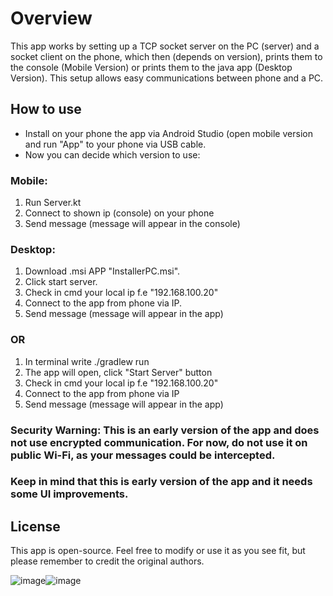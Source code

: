 # Overview
This app works by setting up a TCP socket server on the PC (server) and a socket client on the phone, 
which then (depends on version), prints them to the console (Mobile Version) or prints them to the java app (Desktop Version). 
This setup allows easy communications between phone and a PC. 


## How to use
- Install on your phone the app via Android Studio (open mobile version and run "App" to your phone via USB cable.
- Now you can decide which version to use:

### Mobile: 
1. Run Server.kt
2. Connect to shown ip (console) on your phone
3. Send message (message will appear in the console)

### Desktop:
1. Download .msi APP "InstallerPC.msi".
2. Click start server.
3. Check in cmd your local ip f.e "192.168.100.20"
4. Connect to the app from phone via IP.
5. Send message (message will appear in the app)
### OR
1. In terminal write ./gradlew run
2. The app will open, click "Start Server" button
3. Check in cmd your local ip f.e "192.168.100.20"
4. Connect to the app from phone via IP
5. Send message (message will appear in the app)

### Security Warning: This is an early version of the app and does not use encrypted communication. For now, do not use it on public Wi-Fi, as your messages could be intercepted.
### Keep in mind that this is early version of the app and it needs some UI improvements.


## License
This app is open-source. Feel free to modify or use it as you see fit, but please remember to credit the original authors.

![image](https://github.com/user-attachments/assets/c312828e-6ac3-41ad-a7bf-b6ef3887dc5d)![image](https://github.com/user-attachments/assets/319079b8-907e-46b9-8cb9-e825b0f73388)


